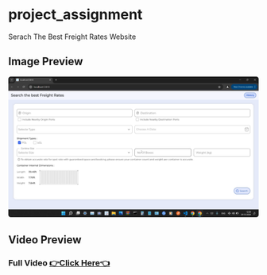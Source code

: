 # project_assignment
Serach The Best Freight Rates Website

## Image Preview
<img src="https://github.com/bharathnaik2k/project_assignment/blob/main/previewImage.png"  />

## Video Preview
### Full Video [👉Click Here👈](https://drive.google.com/file/d/1TSYD-6ByKeJDxVhuAAoAqCsVm61CH8tA/view?usp=drive_link)


